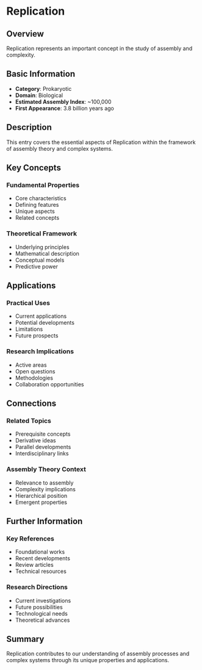 # Replication

## Overview

Replication represents an important concept in the study of assembly and complexity.

## Basic Information

- **Category**: Prokaryotic
- **Domain**: Biological
- **Estimated Assembly Index**: ~100,000
- **First Appearance**: 3.8 billion years ago

## Description

This entry covers the essential aspects of Replication within the framework of assembly theory and complex systems.

## Key Concepts

### Fundamental Properties
- Core characteristics
- Defining features
- Unique aspects
- Related concepts

### Theoretical Framework
- Underlying principles
- Mathematical description
- Conceptual models
- Predictive power

## Applications

### Practical Uses
- Current applications
- Potential developments
- Limitations
- Future prospects

### Research Implications
- Active areas
- Open questions
- Methodologies
- Collaboration opportunities

## Connections

### Related Topics
- Prerequisite concepts
- Derivative ideas
- Parallel developments
- Interdisciplinary links

### Assembly Theory Context
- Relevance to assembly
- Complexity implications
- Hierarchical position
- Emergent properties

## Further Information

### Key References
- Foundational works
- Recent developments
- Review articles
- Technical resources

### Research Directions
- Current investigations
- Future possibilities
- Technological needs
- Theoretical advances

## Summary

Replication contributes to our understanding of assembly processes and complex systems through its unique properties and applications.
